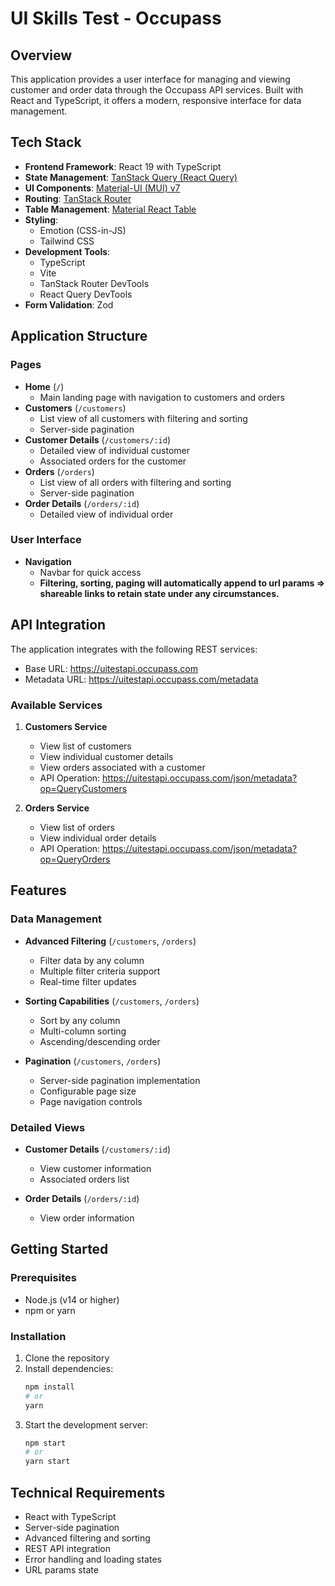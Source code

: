 # UI Skills Test - Occupass

## Overview

This application provides a user interface for managing and viewing customer and order data through the Occupass API services. Built with React and TypeScript, it offers a modern, responsive interface for data management.

## Tech Stack

- **Frontend Framework**: React 19 with TypeScript
- **State Management**: [TanStack Query (React Query)](https://tanstack.com/query/latest)
- **UI Components**: [Material-UI (MUI) v7](https://mui.com/)
- **Routing**: [TanStack Router](https://tanstack.com/router/latest)
- **Table Management**: [Material React Table](https://www.material-react-table.com/docs/guides/sorting)
- **Styling**:
    - Emotion (CSS-in-JS)
    - Tailwind CSS
- **Development Tools**:
    - TypeScript
    - Vite
    - TanStack Router DevTools
    - React Query DevTools
- **Form Validation**: Zod

## Application Structure

### Pages

- **Home** (`/`)
    - Main landing page with navigation to customers and orders
- **Customers** (`/customers`)
    - List view of all customers with filtering and sorting
    - Server-side pagination
- **Customer Details** (`/customers/:id`)
    - Detailed view of individual customer
    - Associated orders for the customer
- **Orders** (`/orders`)
    - List view of all orders with filtering and sorting
    - Server-side pagination
- **Order Details** (`/orders/:id`)
    - Detailed view of individual order

### User Interface

- **Navigation**
    - Navbar for quick access
    - **Filtering, sorting, paging will automatically append to url params => shareable links to retain state under any circumstances.**

## API Integration

The application integrates with the following REST services:

- Base URL: https://uitestapi.occupass.com
- Metadata URL: https://uitestapi.occupass.com/metadata

### Available Services

1. **Customers Service**

    - View list of customers
    - View individual customer details
    - View orders associated with a customer
    - API Operation: https://uitestapi.occupass.com/json/metadata?op=QueryCustomers

2. **Orders Service**
    - View list of orders
    - View individual order details
    - API Operation: https://uitestapi.occupass.com/json/metadata?op=QueryOrders

## Features

### Data Management

- **Advanced Filtering** (`/customers`, `/orders`)

    - Filter data by any column
    - Multiple filter criteria support
    - Real-time filter updates

- **Sorting Capabilities** (`/customers`, `/orders`)

    - Sort by any column
    - Multi-column sorting
    - Ascending/descending order

- **Pagination** (`/customers`, `/orders`)

    - Server-side pagination implementation
    - Configurable page size
    - Page navigation controls

### Detailed Views

- **Customer Details** (`/customers/:id`)

    - View customer information
    - Associated orders list

- **Order Details** (`/orders/:id`)
    - View order information

## Getting Started

### Prerequisites

- Node.js (v14 or higher)
- npm or yarn

### Installation

1. Clone the repository
2. Install dependencies:
    ```bash
    npm install
    # or
    yarn
    ```
3. Start the development server:
    ```bash
    npm start
    # or
    yarn start
    ```

## Technical Requirements

- React with TypeScript
- Server-side pagination
- Advanced filtering and sorting
- REST API integration
- Error handling and loading states
- URL params state
